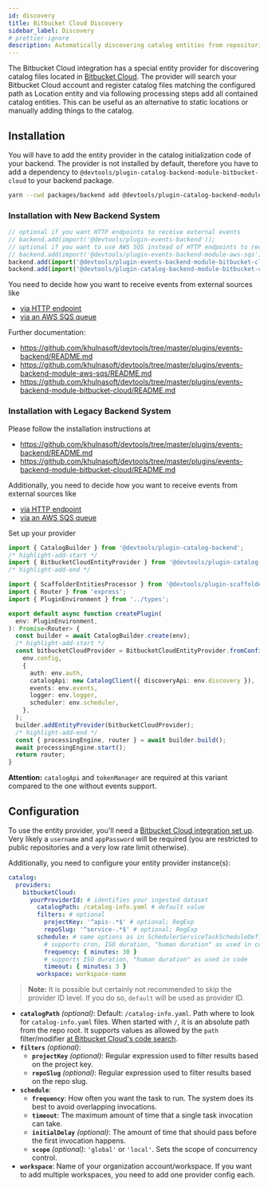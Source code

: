 ```yaml
---
id: discovery
title: Bitbucket Cloud Discovery
sidebar_label: Discovery
# prettier-ignore
description: Automatically discovering catalog entities from repositories in Bitbucket Cloud
---
```


The Bitbucket Cloud integration has a special entity provider for discovering
catalog files located in [Bitbucket Cloud](https://bitbucket.org).
The provider will search your Bitbucket Cloud account and register catalog files matching the configured path
as Location entity and via following processing steps add all contained catalog entities.
This can be useful as an alternative to static locations or manually adding things to the catalog.

## Installation

You will have to add the entity provider in the catalog initialization code of your
backend. The provider is not installed by default, therefore you have to add a
dependency to `@devtools/plugin-catalog-backend-module-bitbucket-cloud` to your backend
package.

```bash title="From your Devtools root directory"
yarn --cwd packages/backend add @devtools/plugin-catalog-backend-module-bitbucket-cloud
```

### Installation with New Backend System

```ts
// optional if you want HTTP endpoints to receive external events
// backend.add(import('@devtools/plugin-events-backend'));
// optional if you want to use AWS SQS instead of HTTP endpoints to receive external events
// backend.add(import('@devtools/plugin-events-backend-module-aws-sqs'));
backend.add(import('@devtools/plugin-events-backend-module-bitbucket-cloud'));
backend.add(import('@devtools/plugin-catalog-backend-module-bitbucket-cloud'));
```

You need to decide how you want to receive events from external sources like

- [via HTTP endpoint](https://github.com/khulnasoft/devtools/tree/master/plugins/events-backend/README.md)
- [via an AWS SQS queue](https://github.com/khulnasoft/devtools/tree/master/plugins/events-backend-module-aws-sqs/README.md)

Further documentation:

- <https://github.com/khulnasoft/devtools/tree/master/plugins/events-backend/README.md>
- <https://github.com/khulnasoft/devtools/tree/master/plugins/events-backend-module-aws-sqs/README.md>
- <https://github.com/khulnasoft/devtools/tree/master/plugins/events-backend-module-bitbucket-cloud/README.md>

### Installation with Legacy Backend System

Please follow the installation instructions at

- <https://github.com/khulnasoft/devtools/tree/master/plugins/events-backend/README.md>
- <https://github.com/khulnasoft/devtools/tree/master/plugins/events-backend-module-bitbucket-cloud/README.md>

Additionally, you need to decide how you want to receive events from external sources like

- [via HTTP endpoint](https://github.com/khulnasoft/devtools/tree/master/plugins/events-backend/README.md)
- [via an AWS SQS queue](https://github.com/khulnasoft/devtools/tree/master/plugins/events-backend-module-aws-sqs/README.md)

Set up your provider

```ts title="packages/backend/src/plugins/catalog.ts"
import { CatalogBuilder } from '@devtools/plugin-catalog-backend';
/* highlight-add-start */
import { BitbucketCloudEntityProvider } from '@devtools/plugin-catalog-backend-module-bitbucket-cloud';
/* highlight-add-end */

import { ScaffolderEntitiesProcessor } from '@devtools/plugin-scaffolder-backend';
import { Router } from 'express';
import { PluginEnvironment } from '../types';

export default async function createPlugin(
  env: PluginEnvironment,
): Promise<Router> {
  const builder = await CatalogBuilder.create(env);
  /* highlight-add-start */
  const bitbucketCloudProvider = BitbucketCloudEntityProvider.fromConfig(
    env.config,
    {
      auth: env.auth,
      catalogApi: new CatalogClient({ discoveryApi: env.discovery }),
      events: env.events,
      logger: env.logger,
      scheduler: env.scheduler,
    },
  );
  builder.addEntityProvider(bitbucketCloudProvider);
  /* highlight-add-end */
  const { processingEngine, router } = await builder.build();
  await processingEngine.start();
  return router;
}
```

**Attention:**
`catalogApi` and `tokenManager` are required at this variant
compared to the one without events support.

## Configuration

To use the entity provider, you'll need a [Bitbucket Cloud integration set up](locations.md).
Very likely a `username` and `appPassword` will be required
(you are restricted to public repositories and a very low rate limit otherwise).

Additionally, you need to configure your entity provider instance(s):

```yaml title="app-config.yaml"
catalog:
  providers:
    bitbucketCloud:
      yourProviderId: # identifies your ingested dataset
        catalogPath: /catalog-info.yaml # default value
        filters: # optional
          projectKey: '^apis-.*$' # optional; RegExp
          repoSlug: '^service-.*$' # optional; RegExp
        schedule: # same options as in SchedulerServiceTaskScheduleDefinition
          # supports cron, ISO duration, "human duration" as used in code
          frequency: { minutes: 30 }
          # supports ISO duration, "human duration" as used in code
          timeout: { minutes: 3 }
        workspace: workspace-name
```

> **Note:** It is possible but certainly not recommended to skip the provider ID level.
> If you do so, `default` will be used as provider ID.

- **`catalogPath`** _(optional)_:
  Default: `/catalog-info.yaml`.
  Path where to look for `catalog-info.yaml` files.
  When started with `/`, it is an absolute path from the repo root.
  It supports values as allowed by the `path` filter/modifier
  [at Bitbucket Cloud's code search](https://confluence.atlassian.com/bitbucket/code-search-in-bitbucket-873876782.html#Search-Pathmodifier).
- **`filters`** _(optional)_:
  - **`projectKey`** _(optional)_:
    Regular expression used to filter results based on the project key.
  - **`repoSlug`** _(optional)_:
    Regular expression used to filter results based on the repo slug.
- **`schedule`**:
  - **`frequency`**:
    How often you want the task to run. The system does its best to avoid overlapping invocations.
  - **`timeout`**:
    The maximum amount of time that a single task invocation can take.
  - **`initialDelay`** _(optional)_:
    The amount of time that should pass before the first invocation happens.
  - **`scope`** _(optional)_:
    `'global'` or `'local'`. Sets the scope of concurrency control.
- **`workspace`**:
  Name of your organization account/workspace.
  If you want to add multiple workspaces, you need to add one provider config each.
